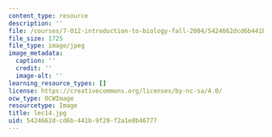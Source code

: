 ```yaml
---
content_type: resource
description: ''
file: /courses/7-012-introduction-to-biology-fall-2004/5424662dcd6b441b9f29f2a1e8b46777_lec14.jpg
file_size: 1725
file_type: image/jpeg
image_metadata:
  caption: ''
  credit: ''
  image-alt: ''
learning_resource_types: []
license: https://creativecommons.org/licenses/by-nc-sa/4.0/
ocw_type: OCWImage
resourcetype: Image
title: lec14.jpg
uid: 5424662d-cd6b-441b-9f29-f2a1e8b46777
---
```

